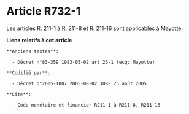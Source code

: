 # Article R732-1

Les articles R. 211-1 à R. 211-8 et R. 211-16 sont applicables à Mayotte.

**Liens relatifs à cet article**

	**Anciens textes**:

	  - Décret n°83-359 1983-05-02 art 23-1 (ecqc Mayotte)

	**Codifié par**:

	  - Décret n°2005-1007 2005-08-02 JORF 25 août 2005

	**Cite**:

	  - Code monétaire et financier R211-1 à R211-8, R211-16
